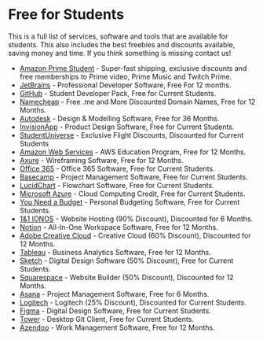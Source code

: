 # Free for Students
This is a full list of services, software and tools that are available for students. This also includes the best freebies and discounts available, saving money and time. If you think something is missing contact us!


- [Amazon Prime Student](https://www.amazon.co.uk/joinstudent) - Super-fast shipping, exclusive discounts and free memberships to Prime video, Prime Music and Twitch Prime.
- [JetBrains](https://www.jetbrains.com/student/) - Professional Developer Software, Free For 12 months.
- [GitHub](https://education.github.com/pack) - Student Developer Pack, Free for Current Students.
- [Namecheap](https://nc.me/) - Free .me and More Discounted Domain Names, Free for 12 Months.
- [Autodesk](https://www.autodesk.com/education/free-software/) - Design & Modelling Software, Free for 36 Months.
- [InvisionApp](https://www.invisionapp.com/education) - Product Design Software, Free for Current Students.
- [StudentUniverse](https://www.dpbolvw.net/click-9200817-13266101) - Exclusive Flight Discounts, Discounted for Current Students
- [Amazon Web Services](https://aws.amazon.com/education/awseducate/) - AWS Education Program, Free for 12 Months.
- [Axure](https://www.axure.com/edu) - Wireframing Software, Free for 12 Months.
- [Office 365](https://www.microsoft.com/en-gb/education/products/office) - Office 365 Software, Free for Current Students.
- [Basecamp](https://basecamp.com/discounts) - Project Management Software, Free for Current Students.
- [LucidChart](https://www.lucidchart.com/pages/usecase/education) - Flowchart Software, Free for Current Students.
- [Microsoft Azure](https://azure.microsoft.com/free/students/) - Cloud Computing Credit, Free for Current Students.
- [You Need a Budget](https://www.youneedabudget.com/college/) - Personal Budgeting Software, Free for Current Students.
- [1&1 IONOS](https://www.ionos.co.uk/hosting/web-hosting?ac=OM.UK.UKf11K357007T7073a&kwk=566289591) - Website Hosting (90% Discount), Discounted for 6 Months.
- [Notion](https://www.notion.so/students) - All-In-One Workspace Software, Free for 12 Months.
- [Adobe Creative Cloud](https://www.adobe.com/creativecloud/buy/students.html) - Creative Cloud (60% Discount), Discounted for 12 Months.
- [Tableau](https://www.tableau.com/academic/students) - Business Analytics Software, Free for 12 Months.
- [Sketch](https://www.sketch.com/store/edu/) - Digital Design Software (50% Discount), Free for Current Students.
- [Squarespace](https://www.squarespace.com/students/) - Website Builder (50% Discount), Discounted for 12 Months.
- [Asana](https://asana.com/students) - Project Management Software, Free for 6 Months.
- [Logitech](https://logitech-uk.7z5k.net/Bab2x) - Logitech (25% Discount), Discounted for Current Students.
- [Figma](https://www.figma.com/education/) - Digital Design Software, Free for Current Students.
- [Tower](https://www.git-tower.com/students/) - Desktop Git Client, Free for Current Students.
- [Azendoo](https://blog.azendoo.com/azendoo-for-education-special-offers/) - Work Management Software, Free for 12 Months.
